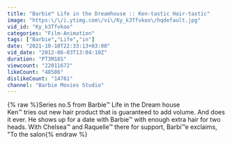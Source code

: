 ```yaml
---
title: "Barbie™ Life in the Dreamhouse :: Ken-tastic Hair-tastic"
image: "https:\/\/i.ytimg.com\/vi\/Ky_k3Tfvkoo\/hqdefault.jpg"
vid_id: "Ky_k3Tfvkoo"
categories: "Film-Animation"
tags: ["Barbie","Life","in"]
date: "2021-10-10T22:33:13+03:00"
vid_date: "2012-06-03T13:04:10Z"
duration: "PT3M18S"
viewcount: "22011672"
likeCount: "48586"
dislikeCount: "14761"
channel: "Barbie Movies Studio"
---
```

{% raw %}Series no.5 from Barbie™ Life in the Dream house<br />Ken™ tries out new hair product that is guaranteed to add volume. And does it ever. He shows up for a date with Barbie™ with enough extra hair for two heads. With Chelsea™ and Raquelle™ there for support, Barbi™e exclaims, &quot;To the salon{% endraw %}
